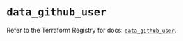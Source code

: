 # `data_github_user`

Refer to the Terraform Registry for docs: [`data_github_user`](https://registry.terraform.io/providers/integrations/github/6.0.0/docs/data-sources/user).
